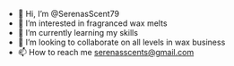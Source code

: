 - 👋 Hi, I’m @SerenasScent79
- 👀 I’m interested in fragranced wax melts 
- 🌱 I’m currently learning my skills 
- 💞️ I’m looking to collaborate on all levels in wax business 
- 📫 How to reach me serenasscents@gmail.com 

<!---
SerenasScents79/SerenasScents79 is a ✨ special ✨ repository because its `README.md` (this file) appears on your GitHub profile.
You can click the Preview link to take a look at your changes.
--->
